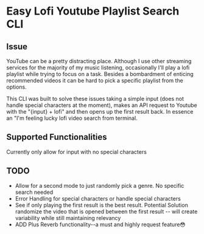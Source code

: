 # Easy Lofi Youtube Playlist Search CLI

## Issue

YouTube can be a pretty distracting place. Although I use other streaming services for the majority of my music listening, occasionally I'll play a lofi playlist while trying to focus on a task. Besides a bombardment of enticing recommended videos it can be hard to pick a specific playlist from the options.

This CLI was built to solve these issues taking a simple input (does not handle special characters at the moment), makes an API request to Youtube with the "{input} + lofi" and then opens up the first result back. In essence an "I'm feeling lucky lofi video search from terminal.

## Supported Functionalities

Currently only allow for input with no special characters

## TODO

* Allow for a second mode to just randomly pick a genre. No specific search needed
* Error Handling for special characters or handle special characters
* See if only playing the first result is the best result. Potential Solution randomize the video that is opened between the first result -- will create variability while still maintaining relevancy
* ADD Plus Reverb functionality--a must and highly request feature😳
